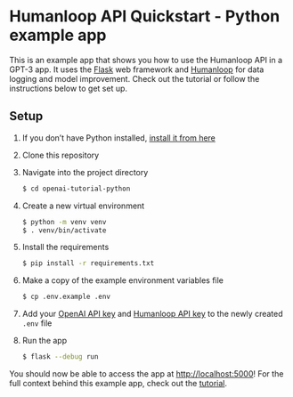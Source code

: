 # Humanloop API Quickstart - Python example app

This is an example app that shows you how to use the Humanloop API in a GPT-3 app. It uses the [Flask](https://flask.palletsprojects.com/en/2.2.x/) web framework and [Humanloop](https://humanloop.com) for data logging and model improvement. Check out the tutorial or follow the instructions below to get set up.

## Setup

1. If you don’t have Python installed, [install it from here](https://www.python.org/downloads/)

2. Clone this repository

3. Navigate into the project directory

   ```bash
   $ cd openai-tutorial-python
   ```

4. Create a new virtual environment

   ```bash
   $ python -m venv venv
   $ . venv/bin/activate
   ```

5. Install the requirements

   ```bash
   $ pip install -r requirements.txt
   ```

6. Make a copy of the example environment variables file

   ```bash
   $ cp .env.example .env
   ```

7. Add your [OpenAI API key](https://beta.openai.com/account/api-keys) and [Humanloop API key](https://app.humanloop.com/llama/settings) to the newly created `.env` file

8. Run the app

   ```bash
   $ flask --debug run
   ```

You should now be able to access the app at [http://localhost:5000](http://localhost:5000)! For the full context behind this example app, check out the [tutorial](https://beta.openai.com/docs/quickstart).
